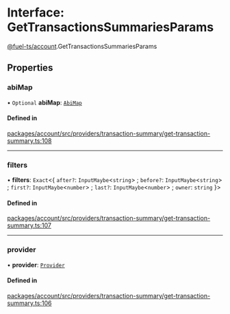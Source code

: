 # Interface: GetTransactionsSummariesParams

[@fuel-ts/account](/api/Account/index.md).GetTransactionsSummariesParams

## Properties

### abiMap

• `Optional` **abiMap**: [`AbiMap`](/api/Account/index.md#abimap)

#### Defined in

[packages/account/src/providers/transaction-summary/get-transaction-summary.ts:108](https://github.com/FuelLabs/fuels-ts/blob/e0e95c40/packages/account/src/providers/transaction-summary/get-transaction-summary.ts#L108)

___

### filters

• **filters**: `Exact`&lt;{ `after?`: `InputMaybe`&lt;`string`\> ; `before?`: `InputMaybe`&lt;`string`\> ; `first?`: `InputMaybe`&lt;`number`\> ; `last?`: `InputMaybe`&lt;`number`\> ; `owner`: `string`  }\>

#### Defined in

[packages/account/src/providers/transaction-summary/get-transaction-summary.ts:107](https://github.com/FuelLabs/fuels-ts/blob/e0e95c40/packages/account/src/providers/transaction-summary/get-transaction-summary.ts#L107)

___

### provider

• **provider**: [`Provider`](/api/Account/Provider.md)

#### Defined in

[packages/account/src/providers/transaction-summary/get-transaction-summary.ts:106](https://github.com/FuelLabs/fuels-ts/blob/e0e95c40/packages/account/src/providers/transaction-summary/get-transaction-summary.ts#L106)
